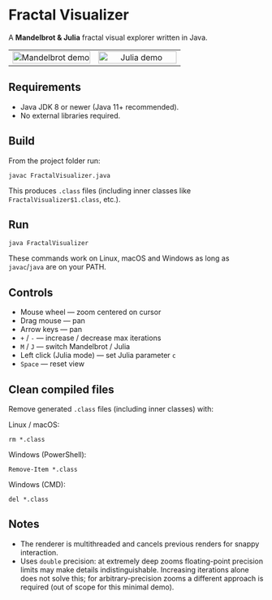 # Fractal Visualizer

A **Mandelbrot & Julia** fractal visual explorer written in Java.

<table>
  <tr>
    <td width="50%" align="center">
      <img src="https://raw.githubusercontent.com/miguelperezgascon/fractal-visualizer/main/assets/fm1.gif" alt="Mandelbrot demo" width="100%" />
    </td>
    <td width="50%" align="center">
      <img src="https://raw.githubusercontent.com/miguelperezgascon/fractal-visualizer/main/assets/fj1.gif" alt="Julia demo" width="100%" />
    </td>
  </tr>
</table>

## Requirements

* Java JDK 8 or newer (Java 11+ recommended).
* No external libraries required.

## Build

From the project folder run:

```
javac FractalVisualizer.java
```

This produces `.class` files (including inner classes like `FractalVisualizer$1.class`, etc.).

## Run

```
java FractalVisualizer
```

These commands work on Linux, macOS and Windows as long as `javac`/`java` are on your PATH.

## Controls

* Mouse wheel — zoom centered on cursor
* Drag mouse — pan
* Arrow keys — pan
* `+` / `-` — increase / decrease max iterations
* `M` / `J` — switch Mandelbrot / Julia
* Left click (Julia mode) — set Julia parameter `c`
* `Space` — reset view

## Clean compiled files

Remove generated `.class` files (including inner classes) with:

Linux / macOS:

```
rm *.class
```

Windows (PowerShell):

```
Remove-Item *.class
```

Windows (CMD):

```
del *.class
```

## Notes

* The renderer is multithreaded and cancels previous renders for snappy interaction.
* Uses `double` precision: at extremely deep zooms floating-point precision limits may make details indistinguishable. Increasing iterations alone does not solve this; for arbitrary-precision zooms a different approach is required (out of scope for this minimal demo).

